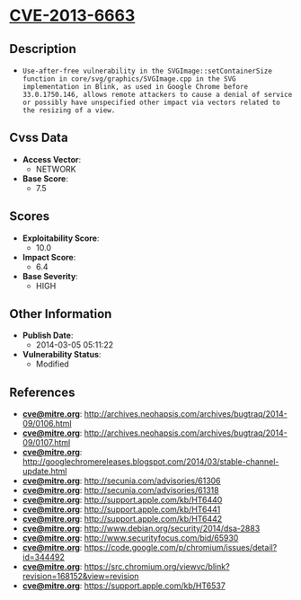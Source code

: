 
# [CVE-2013-6663](https://cve.mitre.org/cgi-bin/cvename.cgi?name=CVE-2013-6663)

## Description

- `Use-after-free vulnerability in the SVGImage::setContainerSize function in core/svg/graphics/SVGImage.cpp in the SVG implementation in Blink, as used in Google Chrome before 33.0.1750.146, allows remote attackers to cause a denial of service or possibly have unspecified other impact via vectors related to the resizing of a view.`

## Cvss Data

- **Access Vector**:
  - NETWORK
- **Base Score**:
  - 7.5

## Scores

- **Exploitability Score**:
  - 10.0
- **Impact Score**:
  - 6.4
- **Base Severity**:
  - HIGH

## Other Information

- **Publish Date**:
  - 2014-03-05 05:11:22
- **Vulnerability Status**:
  - Modified

## References

- **cve@mitre.org**: http://archives.neohapsis.com/archives/bugtraq/2014-09/0106.html
- **cve@mitre.org**: http://archives.neohapsis.com/archives/bugtraq/2014-09/0107.html
- **cve@mitre.org**: http://googlechromereleases.blogspot.com/2014/03/stable-channel-update.html
- **cve@mitre.org**: http://secunia.com/advisories/61306
- **cve@mitre.org**: http://secunia.com/advisories/61318
- **cve@mitre.org**: http://support.apple.com/kb/HT6440
- **cve@mitre.org**: http://support.apple.com/kb/HT6441
- **cve@mitre.org**: http://support.apple.com/kb/HT6442
- **cve@mitre.org**: http://www.debian.org/security/2014/dsa-2883
- **cve@mitre.org**: http://www.securityfocus.com/bid/65930
- **cve@mitre.org**: https://code.google.com/p/chromium/issues/detail?id=344492
- **cve@mitre.org**: https://src.chromium.org/viewvc/blink?revision=168152&view=revision
- **cve@mitre.org**: https://support.apple.com/kb/HT6537
